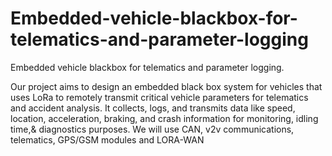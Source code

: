 # Embedded-vehicle-blackbox-for-telematics-and-parameter-logging
Embedded vehicle blackbox for telematics and parameter logging.

Our project aims to design an embedded black box system for vehicles that uses LoRa to remotely transmit critical vehicle parameters for telematics and accident analysis. It collects, logs, and transmits data like speed, location, acceleration, braking, and crash information for monitoring, idling time,& diagnostics purposes. We will use CAN, v2v communications, telematics, GPS/GSM modules and LORA-WAN
